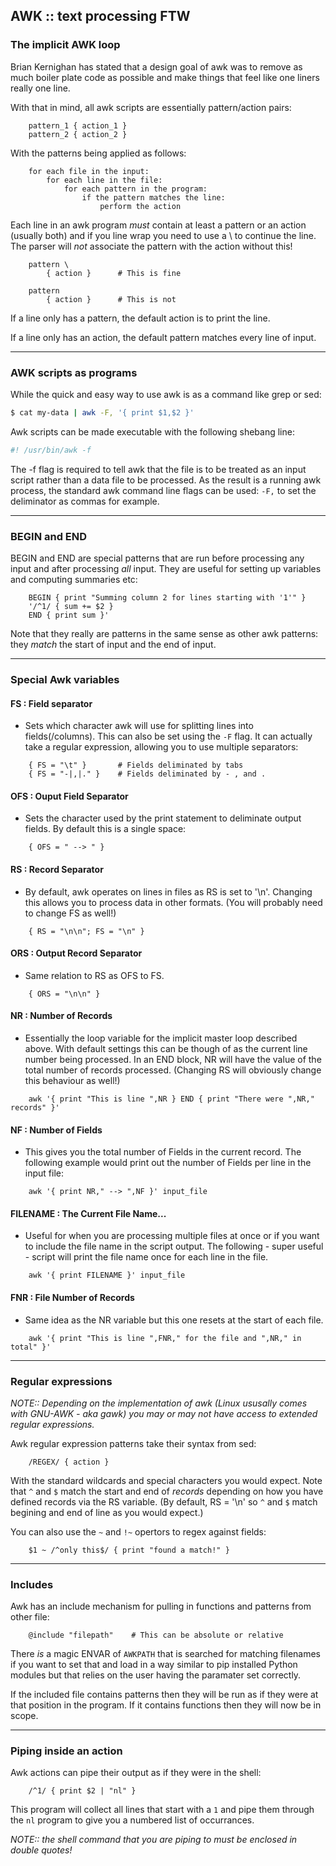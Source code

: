AWK :: text processing FTW
--------------------------

### The implicit AWK loop
Brian Kernighan has stated that a design goal of awk was to remove as much
boiler plate code as possible and make things that feel like one liners really
one line.

With that in mind, all awk scripts are essentially pattern/action pairs:
```
    pattern_1 { action_1 }
    pattern_2 { action_2 }
```
With the patterns being applied as follows:
```
    for each file in the input:
        for each line in the file:
            for each pattern in the program:
                if the pattern matches the line:
                    perform the action
```
Each line in an awk program _must_ contain at least a pattern or an action
(usually both) and if you line wrap you need to use a \ to continue the line.
The parser will _not_ associate the pattern with the action without this!
```
    pattern \
        { action }      # This is fine

    pattern
        { action }      # This is not
```
If a line only has a pattern, the default action is to print the line.

If a line only has an action, the default pattern matches every line of input.

-------------------------------------------------------------------------------

### AWK scripts as programs
While the quick and easy way to use awk is as a command like grep or sed:

```bash
$ cat my-data | awk -F, '{ print $1,$2 }'
```

Awk scripts can be made executable with the following shebang line:

```bash
#! /usr/bin/awk -f
```

The -f flag is required to tell awk that the file is to be treated as an input
script rather than a data file to be processed. As the result is a running awk
process, the standard awk command line flags can be used: `-F,` to set the
deliminator as commas for example.

-------------------------------------------------------------------------------

### BEGIN and END
BEGIN and END are special patterns that are run before processing any input and
after processing _all_ input. They are useful for setting up variables and
computing summaries etc:
```
    BEGIN { print "Summing column 2 for lines starting with '1'" }
    '/^1/ { sum += $2 }
    END { print sum }'
```
Note that they really are patterns in the same sense as other awk patterns: they
_match_ the start of input and the end of input.

-------------------------------------------------------------------------------

### Special Awk variables
#### FS : Field separator
- Sets which character awk will use for splitting lines into fields(/columns).
  This can also be set using the `-F` flag. It can actually take a regular
  expression, allowing you to use multiple separators:
```
    { FS = "\t" }       # Fields deliminated by tabs
    { FS = "-|,|." }    # Fields deliminated by - , and .
```
#### OFS : Ouput Field Separator
- Sets the character used by the print statement to deliminate output fields. By
  default this is a single space:
```
    { OFS = " --> " }
```
#### RS : Record Separator
- By default, awk operates on lines in files as RS is set to '\n'. Changing this
  allows you to process data in other formats. (You will probably need to change
  FS as well!)
```
    { RS = "\n\n"; FS = "\n" }
```
#### ORS : Output Record Separator
- Same relation to RS as OFS to FS.
```
    { ORS = "\n\n" }
```
#### NR : Number of Records
- Essentially the loop variable for the implicit master loop described above.
  With default settings this can be though of as the current line number being
  processed. In an END block, NR will have the value of the total number of
  records processed. (Changing RS will obviously change this behaviour as well!)
```
    awk '{ print "This is line ",NR } END { print "There were ",NR," records" }'
```
#### NF : Number of Fields
- This gives you the total number of Fields in the current record. The following
  example would print out the number of Fields per line in the input file:
```
    awk '{ print NR," --> ",NF }' input_file
```
#### FILENAME : The Current File Name...
- Useful for when you are processing multiple files at once or if you want to
  include the file name in the script output. The following - super useful -
  script will print the file name once for each line in the file.
```
    awk '{ print FILENAME }' input_file
```
#### FNR : File Number of Records
- Same idea as the NR variable but this one resets at the start of each file.
```
    awk '{ print "This is line ",FNR," for the file and ",NR," in total" }'
```

-------------------------------------------------------------------------------

### Regular expressions
_NOTE:: Depending on the implementation of awk (Linux ususally comes with
GNU-AWK - aka gawk) you may or may not have access to extended regular
expressions._

Awk regular expression patterns take their syntax from sed:
```
    /REGEX/ { action }
```
With the standard wildcards and special characters you would expect. Note that
`^` and `$` match the start and end of _records_ depending on how you have
defined records via the RS variable. (By default, RS = '\n' so `^` and `$` match
begining and end of line as you would expect.)

You can also use the `~` and `!~` opertors to regex against fields:
```
    $1 ~ /^only this$/ { print "found a match!" }
```

-------------------------------------------------------------------------------

### Includes
Awk has an include mechanism for pulling in functions and patterns from other
file:
```
    @include "filepath"    # This can be absolute or relative
```
There _is_ a magic ENVAR of `AWKPATH` that is searched for matching filenames if
you want to set that and load in a way similar to pip installed Python modules
but that relies on the user having the paramater set correctly.

If the included file contains patterns then they will be run as if they were at
that position in the program. If it contains functions then they will now be in
scope.

-------------------------------------------------------------------------------

### Piping inside an action
Awk actions can pipe their output as if they were in the shell:
```
    /^1/ { print $2 | "nl" }
```
This program will collect all lines that start with a `1` and pipe them through
the `nl` program to give you a numbered list of occurrances.

_NOTE:: the shell command that you are piping to must be enclosed in double
quotes!_
